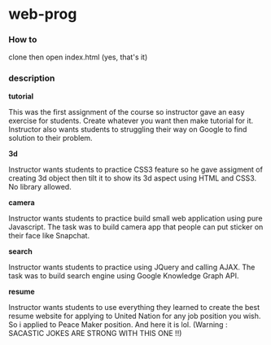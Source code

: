 # web-prog

### How to

clone then open index.html (yes, that's it)

### description

**tutorial**

This was the first assignment of the course so instructor gave an easy exercise for students.
Create whatever you want then make tutorial for it. Instructor also wants students
to struggling their way on Google to find solution to their problem.

**3d**

Instructor wants students to practice CSS3 feature so he gave assigment of creating
3d object then tilt it to show its 3d aspect using HTML and CSS3. No library allowed.

**camera**

Instructor wants students to practice build small web application using pure Javascript.
The task was to build camera app that people can put sticker on their face like Snapchat.

**search**

Instructor wants students to practice using JQuery and calling AJAX. The task was to build search
engine using Google Knowledge Graph API.

**resume**

Instructor wants students to use everything they learned to create the best resume website for
applying to United Nation for any job position you wish. So i applied to Peace Maker position.
And here it is lol. (Warning : SACASTIC JOKES ARE STRONG WITH THIS ONE !!)
